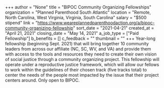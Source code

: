 +++
author = "None"
title = "BIPOC Community Organizing Fellowships"
organization = "Planned Parenthood South Atlantic"
location = "Remote, North Carolina, West Virginia, Virginia, South Carolina"
salary = "$500 stipend"
link = "https://www.weareplannedparenthoodaction.org/a/bipoc-community-organizing-fellowship"
sort_date = "2021-04-21"
created_at = "April 21, 2021"
closing_date = "May 14, 2021"
a_job_type = ["Paid Fellowship"]
b_benefits = []
c_feedback = ""
thumbnail = ""
+++
Year-long fellowship (beginning Sept. 2021) that will bring together 10 community leaders from across our affiliate (NC, SC, WV, and VA) and provide them with access to the tools and resources they need to create their own vision of social justice through a community organizing project. This fellowship will operate under a reproductive justice framework, which will allow our fellows to work within the guidelines of their chosen track (five tracks total) to center the needs of the people most impacted by the issue that their project centers around. Only open to BIPOC.
